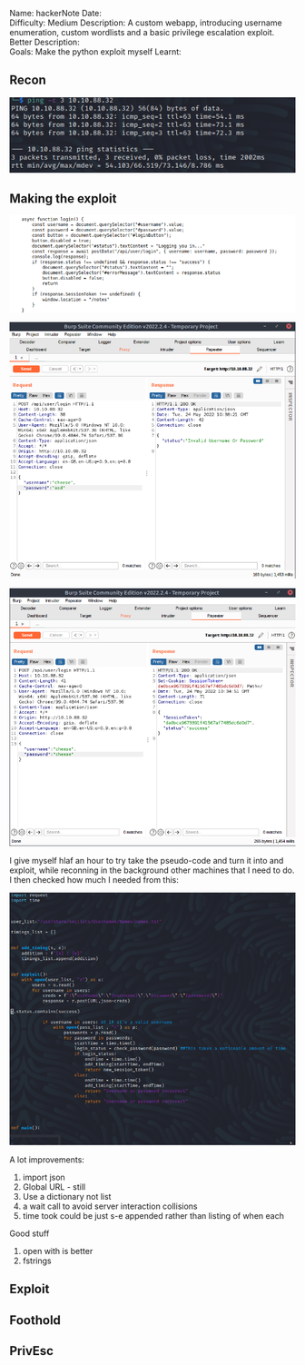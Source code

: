 
Name: hackerNote
Date:  
Difficulty: Medium
Description: A custom webapp, introducing username enumeration, custom wordlists and a basic privilege escalation exploit. 
Better Description:  
Goals: Make the python exploit myself 
Learnt:

## Recon

![ping](TryHackMe/Markdown/hackerNote/Screenshots/ping.png)

## Making the exploit

![loginfunc](Screenshots/loginfunction.png)

![burpfail](Screenshots/burpfail.png)

![burpsuccess](Screenshots/burpsuccess.png)

I give myself hlaf an hour to try take the pseudo-code and turn it into and exploit, while reconning in the background other machines that I need to do. I then checked how much I needed from this:

![script](Screenshots/script.png)

A lot improvements:
1. import json
2. Global URL - still 
3. Use a dictionary not list
4. a wait call to avoid server interaction collisions 
5. time took could be just s-e appended rather than listing of when each  

Good stuff
1. open with is better
2. fstrings


	
## Exploit

## Foothold

## PrivEsc

      
